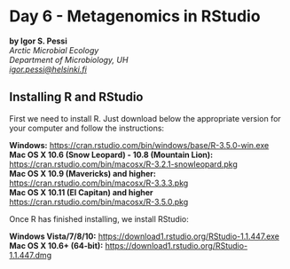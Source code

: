 <h1 id="day-6---metagenomics-in-rstudio">Day 6 - Metagenomics in RStudio</h1>
<p><strong>by Igor S. Pessi</strong><br>
<em>Arctic Microbial Ecology<br>
Department of Microbiology, UH<br>
<a href="mailto:igor.pessi@helsinki.fi">igor.pessi@helsinki.fi</a></em></p>
<h2 id="installing-r-and-rstudio">Installing R and RStudio</h2>
<p>First we need to install R. Just download below the appropriate version for your computer and follow the instructions:</p>
<p><strong>Windows:</strong> <a href="https://cran.rstudio.com/bin/windows/base/R-3.5.0-win.exe">https://cran.rstudio.com/bin/windows/base/R-3.5.0-win.exe</a><br>
<strong>Mac OS X 10.6 (Snow Leopard) - 10.8 (Mountain Lion):</strong> <a href="https://cran.rstudio.com/bin/macosx/R-3.2.1-snowleopard.pkg">https://cran.rstudio.com/bin/macosx/R-3.2.1-snowleopard.pkg</a><br>
<strong>Mac OS X 10.9 (Mavericks) and higher:</strong> <a href="https://cran.rstudio.com/bin/macosx/R-3.3.3.pkg">https://cran.rstudio.com/bin/macosx/R-3.3.3.pkg</a><br>
<strong>Mac OS X 10.11 (El Capitan) and higher</strong> <a href="https://cran.rstudio.com/bin/macosx/R-3.5.0.pkg">https://cran.rstudio.com/bin/macosx/R-3.5.0.pkg</a></p>
<p>Once R has finished installing, we install RStudio:</p>
<p><strong>Windows Vista/7/8/10:</strong> <a href="https://download1.rstudio.org/RStudio-1.1.447.exe">https://download1.rstudio.org/RStudio-1.1.447.exe</a><br>
<strong>Mac OS X 10.6+ (64-bit):</strong> <a href="https://download1.rstudio.org/RStudio-1.1.447.dmg">https://download1.rstudio.org/RStudio-1.1.447.dmg</a></p>


